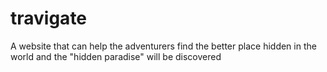 # travigate
A website that can help the adventurers find the better place hidden in the world and the "hidden paradise" will be discovered
